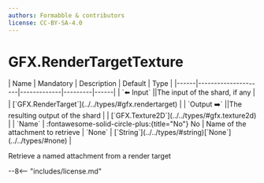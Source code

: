 ```yaml
---
authors: Formabble & contributors
license: CC-BY-SA-4.0
---
```



# GFX.RenderTargetTexture

<div class="sh-parameters" markdown="1">
| Name | Mandatory | Description | Default | Type |
|------|---------------------|-------------|---------|------|
| `⬅️ Input` ||The input of the shard, if any | | [`GFX.RenderTarget`](../../types/#gfx.rendertarget) |
| `Output ➡️` ||The resulting output of the shard | | [`GFX.Texture2D`](../../types/#gfx.texture2d) |
| `Name` | :fontawesome-solid-circle-plus:{title="No"} No  | Name of the attachment to retrieve | `None` | [`String`](../../types/#string)[`None`](../../types/#none) |

</div>

Retrieve a named attachment from a render target

--8<-- "includes/license.md"

